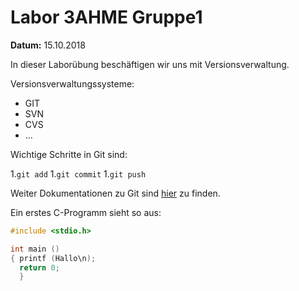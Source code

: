 # Labor 3AHME Gruppe1

**Datum:** 15.10.2018

In dieser Laborübung
beschäftigen wir uns mit Versionsverwaltung.

Versionsverwaltungssysteme:

* GIT
* SVN
* CVS
* ...

Wichtige Schritte in Git sind:

1.`git add`
1.`git commit`
1.`git push`

Weiter Dokumentationen zu Git sind [hier](https://git.scn.com/doc) zu finden.

Ein erstes C-Programm sieht so aus:

```C
#include <stdio.h>

int main ()
{ printf (Hallo\n);
  return 0;
  }
